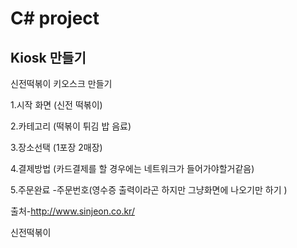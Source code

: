 # C#  project

## Kiosk 만들기

신전떡볶이 키오스크 만들기

1.시작 화면 (신전 떡볶이)   

2.카테고리  (떡볶이 튀김 밥 음료) 

3.장소선택 (1포장 2매장)     

4.결제방법 (카드결제를 할 경우에는 네트워크가 들어가야할거같음)

5.주문완료 -주문번호(영수증 출력이라곤 하지만 그냥화면에 나오기만 하기 )

출처-http://www.sinjeon.co.kr/

신전떡볶이

